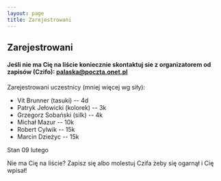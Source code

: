 ```yaml
---
layout: page
title: Zarejestrowani
---
```


## Zarejestrowani

#### Jeśli nie ma Cię na liście koniecznie skontaktuj sie z organizatorem od zapisów (Czifo): palaska@poczta.onet.pl

Zarejestrowani uczestnicy (mniej więcej wg siły):


- Vít Brunner (tasuki) -- 4d
- Patryk Jełowicki (kolorek) -- 3k
- Grzegorz Sobański (silk) -- 4k
- Michał Mazur -- 10k
- Robert Cylwik -- 15k
- Marcin Dzieżyc -- 15k





Stan 09 lutego

Nie ma Cię na liście?  Zapisz się albo molestuj Czifa żeby się ogarnął i Cię wpisał!
